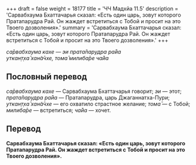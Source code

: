 +++
draft = false
weight = 18177
title = 'ЧЧ Мадхйа 11.5'
description = 'Сарвабхаума Бхаттачарья сказал: «Есть один царь, зовут которого Пратапарудра Рай. Он жаждет встретиться с Тобой и просит на это Твоего дозволения».'
summary = 'Сарвабхаума Бхаттачарья сказал: «Есть один царь, зовут которого Пратапарудра Рай. Он жаждет встретиться с Тобой и просит на это Твоего дозволения».'
+++

_са̄рвабхаума кахе — эи прата̄парудра ра̄йа  
уткан̣т̣ха̄ хан̃а̄чхе, тома̄ милиба̄ре ча̄йа_

## Пословный перевод

_са̄рвабхаума_ _кахе_ — Сарвабхаума Бхаттачарья говорит; _эи_ — этот; _прата̄парудра_ _ра̄йа_ — Пратапарудра, царь Джаганнатха-Пури; _уткан̣т̣ха̄_ _хан̃а̄чхе_ — его охватило страстное желание; _тома̄_ — с Тобой; _милиба̄ре_ — встретиться; _ча̄йа_ — хочет.

## Перевод

**Сарвабхаума Бхаттачарья сказал: «Есть один царь, зовут которого Пратапарудра Рай. Он жаждет встретиться с Тобой и просит на это Твоего дозволения».**
